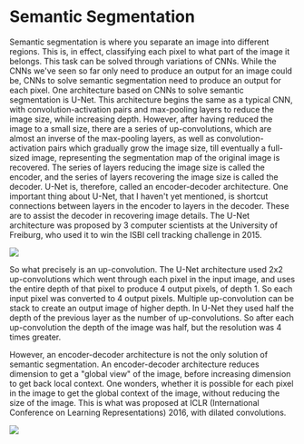 # Semantic Segmentation

Semantic segmentation is where you separate an image into different regions. This is, in effect, classifying each pixel to what part of the image it belongs. This task can be solved through variations of CNNs. While the CNNs we've seen so far only need to produce an output for an image could be, CNNs to solve semantic segmentation need to produce an output for each pixel. One architecture based on CNNs to solve semantic segmentation is U-Net. This architecture begins the same as a typical CNN, with convolution-activation pairs and max-pooling layers to reduce the image size, while increasing depth. However, after having reduced the image to a small size, there are a series of up-convolutions, which are almost an inverse of the max-pooling layers, as well as convolution-activation pairs which gradually grow the image size, till eventually a full-sized image, representing the segmentation map of the original image is recovered. The series of layers reducing the image size is called the encoder, and the series of layers recovering the image size is called the decoder. U-Net is, therefore, called an encoder-decoder architecture. One important thing about U-Net, that I haven't yet mentioned, is shortcut connections between layers in the encoder to layers in the decoder. These are to assist the decoder in recovering image details. The U-Net architecture was proposed by 3 computer scientists at the University of Freiburg, who used it to win the ISBI cell tracking challenge in 2015.

![](content-images/UNetImage.png)

So what precisely is an up-convolution. The U-Net architecture used 2x2 up-convolutions which went through each pixel in the input image, and uses the entire depth of that pixel to produce 4 output pixels, of depth 1. So each input pixel was converted to 4 output pixels. Multiple up-convolution can be stack to create an output image of higher depth. In U-Net they used half the depth of the previous layer as the number of up-convolutions. So after each up-convolution the depth of the image was half, but the resolution was 4 times greater.

However, an encoder-decoder architecture is not the only solution of semantic segmentation. An encoder-decoder architecture reduces dimension to get a "global view" of the image, before increasing dimension to get back local context. One wonders, whether it is possible for each pixel in the image to get the global context of the image, without reducing the size of the image. This is what was proposed at ICLR (International Conference on Learning Representations) 2016, with dilated convolutions.

![](content-images/DilatedImage.png)